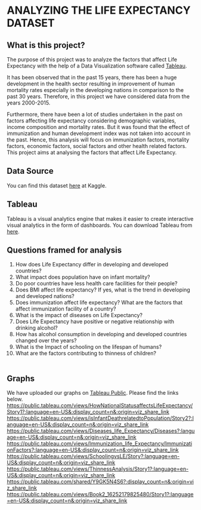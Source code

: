 # ANALYZING THE LIFE EXPECTANCY DATASET
## What is this project?
The purpose of this project was to analyze the factors that affect Life Expectancy with the help of a Data Visualization software called [Tableau](https://www.tableau.com/).

It has been observed that in the past 15 years, there has been a huge development in the health sector resulting in improvement of human mortality rates especially in the developing nations in comparison to the past 30 years. Therefore, in this project we have considered data from the years 2000-2015.

Furthermore, there have been a lot of studies undertaken in the past on factors affecting life expectancy considering demographic variables, income composition and mortality rates. But it was found that the effect of immunization and human development index was not taken into account in the past. Hence, this analysis will focus on immunization factors, mortality factors, economic factors, social factors and other health related factors.
This project aims at analysing the factors that affect Life Expectancy.
## Data Source
You can find this dataset [here](https://www.kaggle.com/kumarajarshi/life-expectancy-who) at Kaggle.
## Tableau
Tableau is a visual analytics engine that makes it easier to create interactive visual analytics in the form of dashboards.
You can download Tableau from [here](https://www.tableau.com/products/desktop/download).
## Questions framed for analysis
  1. How does Life Expectancy differ in developing and developed countries?<br>
  2. What impact does population have on infant mortality?<br>
  3. Do poor countries have less health care facilities for their people?<br>
  4. Does BMI affect life expectancy? If yes, what is the trend in developing and developed nations?<br>
  5. Does immunization affect life expectancy? What are the factors that affect immunization facility of a country?<br>
  6. What is the impact of diseases on Life Expectancy?<br>
  7. Does Life Expectancy have positive or negative relationship with drinking alcohol?<br>
  8. How has alcohol consumption in developing and developed countries changed over the years?<br>
  9. What is the Impact of schooling on the lifespan of humans?<br>
  10. What are the factors contributing to thinness of children?<br><br>
## Graphs
We have uploaded our graphs on [Tableau Public](https://www.tableau.com/products/public). Please find the links below.
https://public.tableau.com/views/HowNationalStatusaffectsLifeExpectancy/Story1?:language=en-US&:display_count=n&:origin=viz_share_link
https://public.tableau.com/views/isInfantDeathrelatedtoPopulation/Story2?:language=en-US&:display_count=n&:origin=viz_share_link 
https://public.tableau.com/views/Diseases_life_Expectancy/Diseases?:language=en-US&:display_count=n&:origin=viz_share_link 
https://public.tableau.com/views/Immunization_life_Expectancy/ImmunizationFactors?:language=en-US&:display_count=n&:origin=viz_share_link 
https://public.tableau.com/views/SchoolingvsLE/Story?:language=en-US&:display_count=n&:origin=viz_share_link 
https://public.tableau.com/views/ThinnessAnalysis/Story1?:language=en-US&:display_count=n&:origin=viz_share_link 
https://public.tableau.com/shared/Y9GK5N4S6?:display_count=n&:origin=viz_share_link 
https://public.tableau.com/views/Book2_16252179825480/Story1?:language=en-US&:display_count=n&:origin=viz_share_link 


